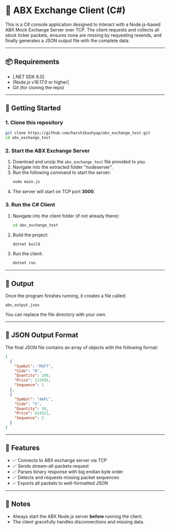 
# 🧪 ABX Exchange Client (C#)

This is a C# console application designed to interact with a Node.js-based ABX Mock Exchange Server over TCP. The client requests and collects all stock ticker packets, ensures none are missing by requesting resends, and finally generates a JSON output file with the complete data.

---

## 📦 Requirements

- [.NET SDK 8.0]
- [Node.js v16.17.0 or higher]
- Git (for cloning the repo)

---

## 🚀 Getting Started

### 1. Clone this repository
```bash
git clone https://github.com/harsh1kashyap/abx_exchange_test.git
cd abx_exchange_test
```

### 2. Start the ABX Exchange Server

1. Download and unzip the `abx_exchange_test` file provided to you.
2. Navigate into the extracted folder "nodeserver".
3. Run the following command to start the server:
   ```bash
   node main.js
   ```
4. The server will start on TCP port **3000**.

### 3. Run the C# Client

1. Navigate into the client folder (if not already there):
   ```bash
   cd abx_exchange_test
   ```

2. Build the project:
   ```bash
   dotnet build
   ```

3. Run the client:
   ```bash
   dotnet run
   ```

---

## 📁 Output

Once the program finishes running, it creates a file called:

```
abx_output.json
```

You can replace the file directory with your own.

---

## 📄 JSON Output Format

The final JSON file contains an array of objects with the following format:

```json
[
  {
    "Symbol": "MSFT",
    "Side": "B",
    "Quantity": 100,
    "Price": 123456,
    "Sequence": 1
  },
  {
    "Symbol": "AAPL",
    "Side": "S",
    "Quantity": 50,
    "Price": 654321,
    "Sequence": 2
  }
]
```

---

## 🔧 Features

- ✅ Connects to ABX exchange server via TCP
- ✅ Sends stream-all-packets request
- ✅ Parses binary response with big endian byte order
- ✅ Detects and requests missing packet sequences
- ✅ Exports all packets to well-formatted JSON

---

## 🧠 Notes

- Always start the ABX Node.js server **before** running the client.
- The client gracefully handles disconnections and missing data.
